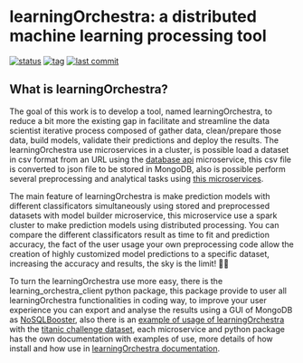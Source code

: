 # learningOrchestra: a distributed machine learning processing tool 

[![status](https://img.shields.io/badge/build-passing-brightgreen)](https://shields.io/)
[![tag](https://img.shields.io/github/v/tag/riibeirogabriel/learningOrchestra)](https://github.com/riibeirogabriel/learningOrchestra/tags)
[![last commit](https://img.shields.io/github/last-commit/riibeirogabriel/learningOrchestra)](https://github.com/riibeirogabriel/learningOrchestra/tags)

## What is learningOrchestra?

The goal of this work is to develop a tool, named learningOrchestra, to reduce
a bit more the existing gap in facilitate and streamline the data scientist 
iterative process composed of gather data, clean/prepare those data, 
build models, validate their predictions and deploy the results.
The learningOrchestra use microservices in a cluster, is possible load a 
dataset in csv format from an URL using the 
[database api](https://riibeirogabriel.github.io/learningOrchestra/database_api) 
microservice, this csv file is converted to json file to be stored in MongoDB, 
also is possible perform several preprocessing and analytical tasks using 
[this microservices](https://riibeirogabriel.github.io/learningOrchestra/usage).

The main feature of learningOrchestra is make prediction models with different 
classificators simultaneously using stored and preprocessed datasets with 
model builder microservice, this microservice use a spark cluster to make 
prediction models using distributed processing. You can compare the different 
classificators result as time to fit and prediction accuracy, the fact of the 
user usage your own preprocessing code allow the creation of highly customized 
model predictions to a specific dataset, increasing the accuracy and results, 
the sky is the limit! 🚀🚀

To turn the learningOrchestra use more easy, there is the 
learning_orchestra_client python package, this package provide to user all 
learningOrchestra functionalities in coding way, to improve your user 
experience you can export and analyse the results using a GUI of MongoDB as 
[NoSQLBooster](https://nosqlbooster.com), also there is an 
[example of usage of learningOrchestra](https://riibeirogabriel.github.io/learningOrchestra/learning_orchestra_client_package/#learning_orchestra_client-usage-example) 
with the [titanic challenge dataset](https://www.kaggle.com/c/titanic), each 
microservice and python package has the own documentation with examples of 
use, more details of how install and how use in 
[learningOrchestra documentation](https://riibeirogabriel.github.io/learningOrchestra).

